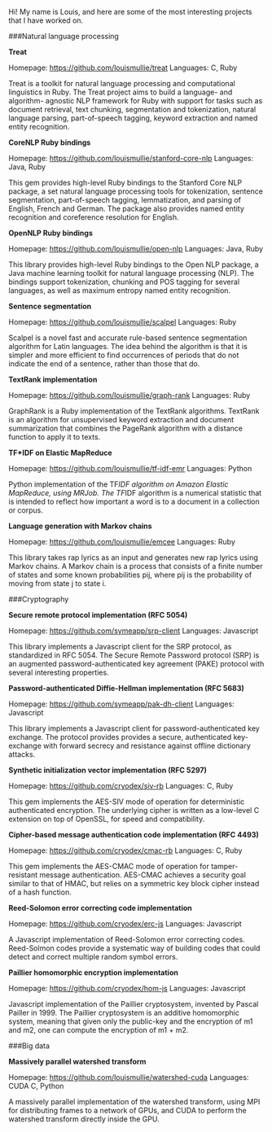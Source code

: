Hi! My name is Louis, and here are some of the most interesting projects that I have worked on.

###Natural language processing

**Treat**

Homepage: https://github.com/louismullie/treat
Languages: C, Ruby

Treat is a toolkit for natural language processing and computational linguistics in Ruby. The Treat project aims to build a language- and algorithm- agnostic NLP framework for Ruby with support for tasks such as document retrieval, text chunking, segmentation and tokenization, natural language parsing, part-of-speech tagging, keyword extraction and named entity recognition.

**CoreNLP Ruby bindings**

Homepage: https://github.com/louismullie/stanford-core-nlp
Languages: Java, Ruby

This gem provides high-level Ruby bindings to the Stanford Core NLP package, a set natural language processing tools for tokenization, sentence segmentation, part-of-speech tagging, lemmatization, and parsing of English, French and German. The package also provides named entity recognition and coreference resolution for English.

**OpenNLP Ruby bindings**

Homepage: https://github.com/louismullie/open-nlp
Languages: Java, Ruby

This library provides high-level Ruby bindings to the Open NLP package, a Java machine learning toolkit for natural language processing (NLP). The bindings support tokenization, chunking and POS tagging for several languages, as well as maximum entropy named entity recognition.

**Sentence segmentation**

Homepage: https://github.com/louismullie/scalpel
Languages: Ruby

Scalpel is a novel fast and accurate rule-based sentence segmentation algorithm for Latin languages. The idea behind the algorithm is that it is simpler and more efficient to find occurrences of periods that do not indicate the end of a sentence, rather than those that do.

**TextRank implementation**

Homepage: https://github.com/louismullie/graph-rank
Languages: Ruby

GraphRank is a Ruby implementation of the TextRank algorithms.  TextRank is an algorithm for unsupervised keyword extraction and document summarization that combines the PageRank algorithm with a distance function to apply it to texts.

**TF*IDF on Elastic MapReduce**

Homepage: https://github.com/louismullie/tf-idf-emr
Languages: Python

Python implementation of the TF*IDF algorithm on Amazon Elastic MapReduce, using MRJob. The TF*IDF algorithm is a numerical statistic that is intended to reflect how important a word is to a document in a collection or corpus.

**Language generation with Markov chains**

Homepage: https://github.com/louismullie/emcee
Languages: Ruby

This library takes rap lyrics as an input and generates new rap lyrics using Markov chains. A Markov chain is a process that consists of a finite number of states and some known probabilities pij, where pij is the probability of moving from state j to state i.

###Cryptography

**Secure remote protocol implementation (RFC 5054)**

Homepage: https://github.com/symeapp/srp-client
Languages: Javascript

This library implements a Javascript client for the SRP protocol, as standardized in RFC 5054. The Secure Remote Password protocol (SRP) is an augmented password-authenticated key agreement (PAKE) protocol with several interesting properties.

**Password-authenticated Diffie-Hellman implementation (RFC 5683)**

Homepage: https://github.com/symeapp/pak-dh-client
Languages: Javascript

This library implements a Javascript client for password-authenticated key exchange. The protocol provides provides a secure, authenticated key-exchange with forward secrecy and resistance against offline dictionary attacks.

**Synthetic initialization vector implementation (RFC 5297)**

Homepage: https://github.com/cryodex/siv-rb
Languages: C, Ruby

This gem implements the AES-SIV mode of operation for deterministic authenticated encryption. The underlying cipher is written as a low-level C extension on top of OpenSSL, for speed and compatibility.

**Cipher-based message authentication code implementation (RFC 4493)**

Homepage: https://github.com/cryodex/cmac-rb
Languages: C, Ruby

This gem implements the AES-CMAC mode of operation for tamper-resistant message authentication. AES-CMAC achieves a security goal similar to that of 
HMAC, but relies on a symmetric key block cipher instead of a hash function.

**Reed-Solomon error correcting code implementation**

Homepage: https://github.com/cryodex/erc-js
Languages: Javascript

A Javascript implementation of Reed-Solomon error correcting codes. Reed-Solmon codes provide a systematic way of building codes that could detect and correct multiple random symbol errors.

**Paillier homomorphic encryption implementation**

Homepage: https://github.com/cryodex/hom-js
Languages: Javascript

 Javascript implementation of the Paillier cryptosystem, invented by Pascal Pailler in 1999. The Paillier cryptosystem is an additive homomorphic system, meaning that given only the public-key and the encryption of m1 and m2, one can compute the encryption of m1 + m2.

###Big data

**Massively parallel watershed transform**

Homepage: https://github.com/louismullie/watershed-cuda
Languages: CUDA C, Python

A massively parallel implementation of the watershed transform, using MPI for distributing frames to a network of GPUs, and CUDA to perform the watershed transform directly inside the GPU.
